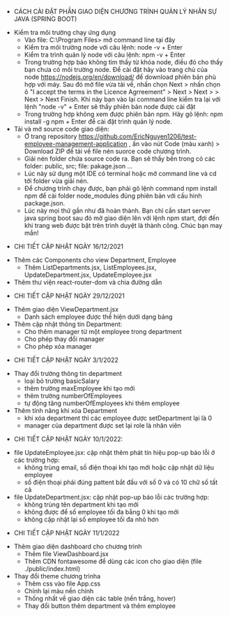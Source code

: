 -   CÁCH CÀI ĐẶT PHẦN GIAO DIỆN CHƯƠNG TRÌNH QUẢN LÝ NHÂN SỰ JAVA (SPRING BOOT)

*   Kiểm tra môi trường chạy ứng dụng
    -   Vào file: C:\Program Files> mở command line tại đây
    -   Kiểm tra môi trường node với câu lệnh: node -v + Enter
    -   Kiểm tra trình quản lý node với câu lệnh: npm -v + Enter
    -   Trong trường hợp báo không tìm thấy từ khóa node, điều đó cho thấy bạn chưa có môi trường node. Để cài đặt hãy vào trang chủ của node https://nodejs.org/en/download/ để download phiên bản phù hợp với máy. Sau đó mở file vừa tải về, nhấn chọn Next > nhấn chọn ô "I accept the terms in the Licence Agrreement" > Next > Next > > Next > Next Finish. Khi này bạn vào lại command line kiểm tra lại với lệnh "node -v" + Enter sẽ thấy phiên bản node được cài đặt
    -   Trong trường hợp không xem được phiên bản npm. Hãy gõ lệnh: npm install -g npm + Enter để cài đặt trình quản lý node.
*   Tải và mở source code giao diện:
    -   Ở trang repository https://github.com/EricNguyen1206/test-employee-management-application , ấn vào nút Code (màu xanh) > Download ZIP để tải về file nén suorce code chương trình.
    -   Giải nén folder chứa source code ra. Bạn sẽ thấy bên trong có các folder: public, src; file: pakage.json ...
    -   Lúc này sử dụng một IDE có terminal hoặc mở command line và cd tới folder vừa giải nén.
    -   Để chương trình chạy được, bạn phải gõ lệnh command npm install npm để cài folder node_modules đúng phiên bản với cấu hình package.json.
    -   Lúc này mọi thứ gần như đã hoàn thành. Bạn chỉ cần start server java spring boot sau đó mở giao diện lên với lệnh npm start, đợi đến khi trang web được bật trên trình duyệt là thành công. Chúc bạn may mắn!

-   CHI TIẾT CẬP NHẬT NGÀY 16/12/2021

*   Thêm các Components cho view Department, Employee
    -   Thêm ListDepartments.jsx, ListEmployees.jsx, UpdateDepartment.jsx, UpdateEmployee.jsx
*   Thêm thư viện react-router-dom và chia đường dẫn

-   CHI TIẾT CẬP NHẬT NGÀY 29/12/2021

*   Thêm giao diện ViewDepartment.jsx
    -   Danh sách employee được thể hiện dưới dạng bảng
*   Thêm cập nhật thông tin Department:
    -   Cho thêm manager từ một employee trong department
    -   Cho phép thay đổi manager
    -   Cho phép xóa manager

-   CHI TIẾT CẬP NHẬT NGÀY 3/1/2022

*   Thay đổi trường thông tin department
    -   loại bỏ trường basicSalary
    -   thêm trường maxEmployee khi tạo mới
    -   thêm trường numberOfEmployees
    -   tự động tăng numberOfEmployees khi thêm employee
*   Thêm tính năng khi xóa Department
    -   khi xóa department thì các employee được setDepartment lại là 0
    -   manager của department được set lại role là nhân viên

-   CHI TIẾT CẬP NHẬT NGÀY 10/1/2022:

*   file UpdateEmployee.jsx: cập nhật thêm phát tín hiệu pop-up báo lỗi ở các trường hợp:
    -   không trùng email, số điện thoại khi tạo mới hoặc cập nhật dữ liệu employee
    -   số điện thoại phải đúng pattent bắt đầu với số 0 và có 10 chữ số tất cả
*   file UpdateDepartment.jsx: cập nhật pop-up báo lỗi các trường hợp:
    -   không trùng tên department khi tạo mới
    -   không được để số employee tối đa bằng 0 khi tạo mới
    -   không cập nhật lại số employee tối đa nhỏ hơn

-   CHI TIẾT CẬP NHẬT NGÀY 11/1/2022

*   Thêm giao diện dashboard cho chương trình
    -   Thêm file ViewDashboard.jsx
    -   Thêm CDN fontawesome để dùng các icon cho giao diện (file ./public/index.html)
*   Thay đổi theme chương trìnha
    -   Thêm css vào file App.css
    -   Chỉnh lại màu nền chính
    -   Thống nhất về giao diện các table (nền trắng, hover)
    -   Thay đổi button thêm department và thêm employee
